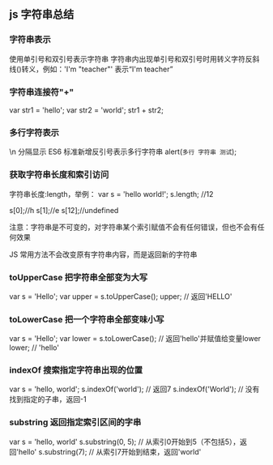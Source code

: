 ## js 字符串总结

### 字符串表示
使用单引号和双引号表示字符串
字符串内出现单引号和双引号时用转义字符反斜线(\)转义，例如：'I\'m \"teacher\"' 表示“I'm teacher”

### 字符串连接符"+"
var str1 = 'hello';
var str2 = 'world';
str1 + str2;

### 多行字符表示
\n 分隔显示
ES6 标准新增反引号表示多行字符串
alert(`多行
字符串
测试`);

### 获取字符串长度和索引访问
字符串长度:length，举例：
var s = 'hello world!';
s.length; //12

s[0];//h
s[1];//e
s[12];//undefined

注意：字符串是不可变的，对字符串某个索引赋值不会有任何错误，但也不会有任何效果

JS 常用方法不会改变原有字符串内容，而是返回新的字符串
### toUpperCase 把字符串全部变为大写
var s = 'Hello';
var upper = s.toUpperCase();
upper; // 返回'HELLO'

### toLowerCase 把一个字符串全部变味小写
var s = 'Hello';
var lower = s.toLowerCase(); // 返回'hello'并赋值给变量lower
lower; // 'hello'

### indexOf 搜索指定字符串出现的位置
var s = 'hello, world';
s.indexOf('world'); // 返回7
s.indexOf('World'); // 没有找到指定的子串，返回-1

### substring 返回指定索引区间的字串
var s = 'hello, world'
s.substring(0, 5); // 从索引0开始到5（不包括5），返回'hello'
s.substring(7); // 从索引7开始到结束，返回'world'
